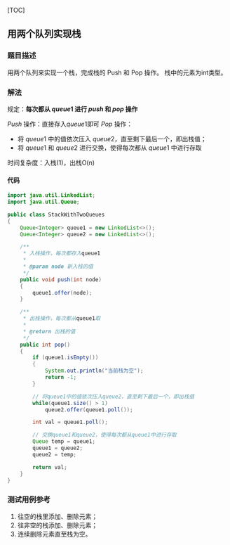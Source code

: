 [TOC]

## 用两个队列实现栈

### 题目描述
用两个队列来实现一个栈，完成栈的 Push 和 Pop 操作。
栈中的元素为int类型。

### 解法
规定：**每次都从 $queue1$ 进行 $push$ 和 $pop$ 操作**

$Push$ 操作：直接存入$queue1$即可
$Pop$ 操作：

+ 将 $queue1$ 中的值依次压入 $queue2$，直至剩下最后一个，即出栈值；
+ 将 $queue1$ 和 $queue2$ 进行交换，使得每次都从 $queue1$ 中进行存取

时间复杂度：入栈(1)，出栈O(n)

#### 代码
```java
import java.util.LinkedList;
import java.util.Queue;

public class StackWithTwoQueues
{
    Queue<Integer> queue1 = new LinkedList<>();
    Queue<Integer> queue2 = new LinkedList<>();

    /**
     * 入栈操作，每次都存入queue1
     *
     * @param node 新入栈的值
     */
    public void push(int node)
    {
        queue1.offer(node);
    }

    /**
     * 出栈操作，每次都从queue1取
     *
     * @return 出栈的值
     */
    public int pop()
    {
        if (queue1.isEmpty())
        {
            System.out.println("当前栈为空");
            return -1;
        }

        // 将queue1中的值依次压入queue2，直至剩下最后一个，即出栈值
        while(queue1.size() > 1)
            queue2.offer(queue1.poll());

        int val = queue1.poll();

        // 交换queue1和queue2，使得每次都从queue1中进行存取
        Queue temp = queue1;
        queue1 = queue2;
        queue2 = temp;

        return val;
    }
}
```



### 测试用例参考
1. 往空的栈里添加、删除元素；
2. 往非空的栈添加、删除元素；
3. 连续删除元素直至栈为空。